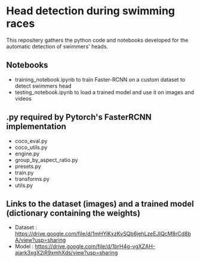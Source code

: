 # Head detection during swimming races

This repositery gathers the python code and notebooks developed for the automatic detection of swimmers' heads.

## Notebooks

- training_notebook.ipynb to train Faster-RCNN on a custom dataset to detect swimmers head
- testing_notebook.ipynb to load a trained model and use it on images and videos

## .py required by Pytorch's FasterRCNN implementation 

- coco_eval.py
- coco_utils.py
- engine.py
- group_by_aspect_ratio.py
- presets.py
- train.py
- transforms.py
- utils.py

## Links to the dataset (images) and a trained model (dictionary containing the weights)

- Dataset : https://drive.google.com/file/d/1mHYiKxzKvSQb6jehLzeEJIQcM8rCd8bA/view?usp=sharing
- Model : https://drive.google.com/file/d/1brH4g-vgXZAH-ajark3xgX2iR9xmhXds/view?usp=sharing

